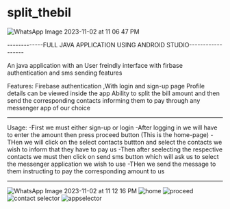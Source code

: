 # split_thebil
![WhatsApp Image 2023-11-02 at 11 06 47 PM](https://github.com/narenv41/split_thebill/assets/67109518/00c934ed-0557-4fc9-b7d8-0a5eb35fabf0)

-------------FULL JAVA APPLICATION USING ANDROID STUDIO------------------

An java application with an User freindly interface with firbase authentication and sms sending features

Features:
Firebase authentication ,With login and sign-up page 
Profile details can be viewed inside the app
Ability to split the bill amount and then send the corresponding contacts informing them to pay through any messenger app of our choice
________________________________________________________________________________________________________________________________________________________________________________________________
Usage:
-First we must either sign-up or login 
-After logging in we will have to enter the amount then press proceed button (This is the home-page)
-THen we will click on the select contacts buttton and select the contacts we wish to inform that they have to pay us
-Then after seelecting the respective contacts we must then click on send sms button which will ask us to select the messenger application we wish to use
-THen we send the message to them instructing to pay the corresponding amount to us
________________________________________________________________________________________________________________________________________________________________________________________________
![WhatsApp Image 2023-11-02 at 11 12 16 PM](https://github.com/narenv41/split_thebill/assets/67109518/46f9936c-9545-475d-9421-10c24b6ac249)
![home](https://github.com/narenv41/split_thebill/assets/67109518/cb363d19-9196-47f9-a52a-23b520b04991)
![proceed](https://github.com/narenv41/split_thebill/assets/67109518/488f6359-a47d-47a6-aa97-0759d1992986)
![contact selector](https://github.com/narenv41/split_thebill/assets/67109518/a23b2d03-9e29-4eed-9f88-7b02bdcf2d75)
![appselector](https://github.com/narenv41/split_thebill/assets/67109518/e25366d0-bb30-4a3d-8126-2784667f0ccd)
